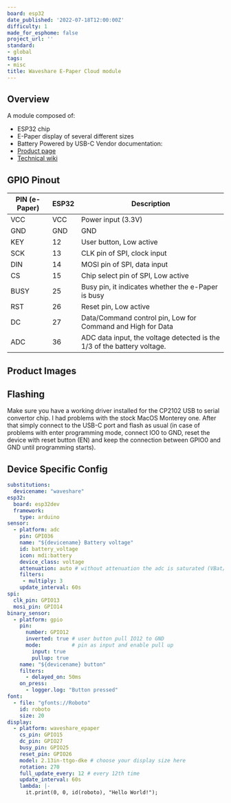 ```yaml
---
board: esp32
date_published: '2022-07-18T12:00:00Z'
difficulty: 1
made_for_esphome: false
project_url: ''
standard:
- global
tags:
- misc
title: Waveshare E-Paper Cloud module
---
```


## Overview

A module composed of:
- ESP32 chip
- E-Paper display of several different sizes
- Battery
Powered by USB-C
Vendor documentation:
- [Product page](https://www.waveshare.com/2.13inch-e-paper-cloud-module.htm)
- [Technical wiki](https://www.waveshare.com/wiki/2.13inch_e-Paper_Cloud_Module)

## GPIO Pinout

| PIN (e-Paper) | ESP32 | Description                                                             |
|---------------|-------|-------------------------------------------------------------------------|
| VCC           | VCC   | Power input (3.3V)                                                      |
| GND           | GND   | GND                                                                     |
| KEY           | 12    | User button, Low active                                                 |
| SCK           | 13    | CLK pin of SPI, clock input                                             |
| DIN           | 14    | MOSI pin of SPI, data input                                             |
| CS            | 15    | Chip select pin of SPI, Low active                                      |
| BUSY          | 25    | Busy pin, it indicates whether the e-Paper is busy                      |
| RST           | 26    | Reset pin, Low active                                                   |
| DC            | 27    | Data/Command control pin, Low for Command and High for Data             |
| ADC           | 36    | ADC data input, the voltage detected is the 1/3 of the battery voltage. |

## Product Images

## Flashing

Make sure you have a working driver installed for the CP2102 USB to serial convertor chip. I had problems with the stock MacOS Monterey one.
After that simply connect to the USB-C port and flash as usual (in case of problems with enter programming mode, connect IO0 to GND,
reset the device with reset button (EN) and keep the connection between GPIO0 and GND until programming starts).

## Device Specific Config

```yaml
substitutions:
  devicename: "waveshare"
esp32:
  board: esp32dev
  framework:
    type: arduino
sensor:
  - platform: adc
    pin: GPIO36
    name: "${devicename} Battery voltage"
    id: battery_voltage
    icon: mdi:battery
    device_class: voltage
    attenuation: auto # without attenuation the adc is saturated (VBat/3 > 1.1 V)
    filters:
     - multiply: 3
    update_interval: 60s
spi:
  clk_pin: GPIO13
  mosi_pin: GPIO14
binary_sensor:
  - platform: gpio
    pin:
      number: GPIO12
      inverted: true # user button pull IO12 to GND
      mode:          # pin as input and enable pull up
        input: true
        pullup: true
    name: "${devicename} button"
    filters:
      - delayed_on: 50ms
    on_press:
      - logger.log: "Button pressed"
font:
  - file: "gfonts://Roboto"
    id: roboto
    size: 20
display:
  - platform: waveshare_epaper
    cs_pin: GPIO15
    dc_pin: GPIO27
    busy_pin: GPIO25
    reset_pin: GPIO26
    model: 2.13in-ttgo-dke # choose your display size here
    rotation: 270
    full_update_every: 12 # every 12th time
    update_interval: 60s
    lambda: |-
      it.print(0, 0, id(roboto), "Hello World!");
```